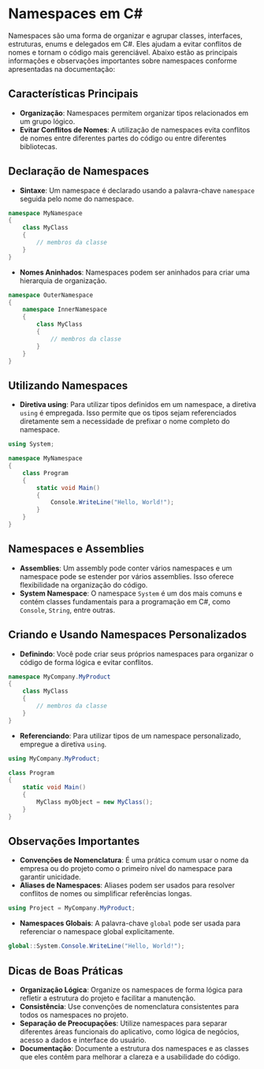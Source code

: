 
# Namespaces em C#

Namespaces são uma forma de organizar e agrupar classes, interfaces, estruturas, enums e delegados em C#. Eles ajudam a evitar conflitos de nomes e tornam o código mais gerenciável. Abaixo estão as principais informações e observações importantes sobre namespaces conforme apresentadas na documentação:

## Características Principais
- **Organização**: Namespaces permitem organizar tipos relacionados em um grupo lógico.
- **Evitar Conflitos de Nomes**: A utilização de namespaces evita conflitos de nomes entre diferentes partes do código ou entre diferentes bibliotecas.

## Declaração de Namespaces
- **Sintaxe**: Um namespace é declarado usando a palavra-chave `namespace` seguida pelo nome do namespace.
```csharp
namespace MyNamespace
{
    class MyClass
    {
        // membros da classe
    }
}
```
- **Nomes Aninhados**: Namespaces podem ser aninhados para criar uma hierarquia de organização.
```csharp
namespace OuterNamespace
{
    namespace InnerNamespace
    {
        class MyClass
        {
            // membros da classe
        }
    }
}
```

## Utilizando Namespaces
- **Diretiva using**: Para utilizar tipos definidos em um namespace, a diretiva `using` é empregada. Isso permite que os tipos sejam referenciados diretamente sem a necessidade de prefixar o nome completo do namespace.
```csharp
using System;

namespace MyNamespace
{
    class Program
    {
        static void Main()
        {
            Console.WriteLine("Hello, World!");
        }
    }
}
```

## Namespaces e Assemblies
- **Assemblies**: Um assembly pode conter vários namespaces e um namespace pode se estender por vários assemblies. Isso oferece flexibilidade na organização do código.
- **System Namespace**: O namespace `System` é um dos mais comuns e contém classes fundamentais para a programação em C#, como `Console`, `String`, entre outras.

## Criando e Usando Namespaces Personalizados
- **Definindo**: Você pode criar seus próprios namespaces para organizar o código de forma lógica e evitar conflitos.
```csharp
namespace MyCompany.MyProduct
{
    class MyClass
    {
        // membros da classe
    }
}
```
- **Referenciando**: Para utilizar tipos de um namespace personalizado, empregue a diretiva `using`.
```csharp
using MyCompany.MyProduct;

class Program
{
    static void Main()
    {
        MyClass myObject = new MyClass();
    }
}
```

## Observações Importantes
- **Convenções de Nomenclatura**: É uma prática comum usar o nome da empresa ou do projeto como o primeiro nível do namespace para garantir unicidade.
- **Aliases de Namespaces**: Aliases podem ser usados para resolver conflitos de nomes ou simplificar referências longas.
```csharp
using Project = MyCompany.MyProduct;
```
- **Namespaces Globais**: A palavra-chave `global` pode ser usada para referenciar o namespace global explicitamente.
```csharp
global::System.Console.WriteLine("Hello, World!");
```

## Dicas de Boas Práticas
- **Organização Lógica**: Organize os namespaces de forma lógica para refletir a estrutura do projeto e facilitar a manutenção.
- **Consistência**: Use convenções de nomenclatura consistentes para todos os namespaces no projeto.
- **Separação de Preocupações**: Utilize namespaces para separar diferentes áreas funcionais do aplicativo, como lógica de negócios, acesso a dados e interface do usuário.
- **Documentação**: Documente a estrutura dos namespaces e as classes que eles contêm para melhorar a clareza e a usabilidade do código.
